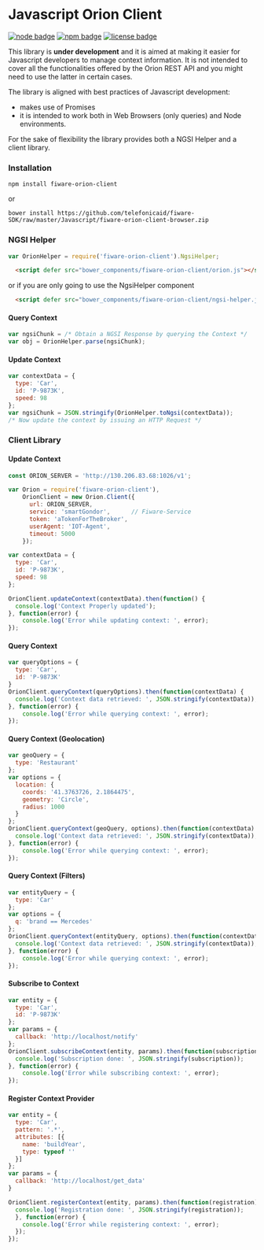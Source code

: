 # Javascript Orion Client

[![node badge](https://img.shields.io/node/v/fiware-orion-client.svg)](https://www.npmjs.com/package/fiware-orion-client)
[![npm badge](https://img.shields.io/npm/dm/fiware-orion-client.svg)](https://www.npmjs.com/package/fiware-orion-client)
[![license badge](https://img.shields.io/npm/l/fiware-orion-client.svg)](https://opensource.org/licenses/MIT)

This library is **under development** and it is aimed at making it easier for Javascript developers to manage context information.
It is not intended to cover all the functionalities offered by the Orion REST API and you might need to
use the latter in certain cases.

The library is aligned with best practices of Javascript development:
* makes use of Promises
* it is intended to work both in Web Browsers (only queries) and Node environments.

For the sake of flexibility the library provides both a NGSI Helper and a client library.

### Installation

````
npm install fiware-orion-client
````

or

````
bower install https://github.com/telefonicaid/fiware-SDK/raw/master/Javascript/fiware-orion-client-browser.zip
````

### NGSI Helper
```js
var OrionHelper = require('fiware-orion-client').NgsiHelper;
```

```html
  <script defer src="bower_components/fiware-orion-client/orion.js"></script>
```

or if you are only going to use the NgsiHelper component

```html
  <script defer src="bower_components/fiware-orion-client/ngsi-helper.js"></script>
```

#### Query Context
```js
var ngsiChunk = /* Obtain a NGSI Response by querying the Context */
var obj = OrionHelper.parse(ngsiChunk);
```

#### Update Context
```js
var contextData = {
  type: 'Car',
  id: 'P-9873K',
  speed: 98
};
var ngsiChunk = JSON.stringify(OrionHelper.toNgsi(contextData));
/* Now update the context by issuing an HTTP Request */
```

### Client Library

#### Update Context

```js
const ORION_SERVER = 'http://130.206.83.68:1026/v1';

var Orion = require('fiware-orion-client'),
    OrionClient = new Orion.Client({
      url: ORION_SERVER,
      service: 'smartGondor',      // Fiware-Service
      token: 'aTokenForTheBroker', 
      userAgent: 'IOT-Agent',
      timeout: 5000
    });

var contextData = {
  type: 'Car',
  id: 'P-9873K',
  speed: 98
};

OrionClient.updateContext(contextData).then(function() {
  console.log('Context Properly updated');
}, function(error) {
    console.log('Error while updating context: ', error);
});
```

#### Query Context

```js
var queryOptions = {
  type: 'Car',
  id: 'P-9873K'
}
OrionClient.queryContext(queryOptions).then(function(contextData) {
  console.log('Context data retrieved: ', JSON.stringify(contextData));
}, function(error) {
    console.log('Error while querying context: ', error);
});

```

#### Query Context (Geolocation)

```js
var geoQuery = {
  type: 'Restaurant'
};
var options = {
  location: {
    coords: '41.3763726, 2.1864475',
    geometry: 'Circle',
    radius: 1000
  }
};
OrionClient.queryContext(geoQuery, options).then(function(contextData) {
  console.log('Context data retrieved: ', JSON.stringify(contextData));
}, function(error) {
    console.log('Error while querying context: ', error);
});
```

#### Query Context (Filters)

```js
var entityQuery = {
  type: 'Car'
};
var options = {
  q: 'brand == Mercedes'
};
OrionClient.queryContext(entityQuery, options).then(function(contextData) {
  console.log('Context data retrieved: ', JSON.stringify(contextData));
}, function(error) {
    console.log('Error while querying context: ', error);
});
```

#### Subscribe to Context

```js
var entity = {
  type: 'Car',
  id: 'P-9873K'
};
var params = {
  callback: 'http://localhost/notify'
};
OrionClient.subscribeContext(entity, params).then(function(subscription) {
  console.log('Subscription done: ', JSON.stringify(subscription));
}, function(error) {
    console.log('Error while subscribing context: ', error);
});
```

#### Register Context Provider

```js
var entity = {
  type: 'Car',
  pattern: '.*',
  attributes: [{
    name: 'buildYear',
    type: typeof ''
  }]
};
var params = {
  callback: 'http://localhost/get_data'
}

OrionClient.registerContext(entity, params).then(function(registration) {
  console.log('Registration done: ', JSON.stringify(registration));
  }, function(error) {
    console.log('Error while registering context: ', error);
  });
});

```
